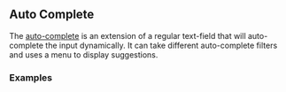## Auto Complete

The [auto-complete](https://www.google.com/design/spec/components/text-fields.html#text-fields-auto-complete-text-field)
is an extension of a regular text-field that will auto-complete the input dynamically. It can take different auto-complete filters and
uses a menu to display suggestions.

### Examples

